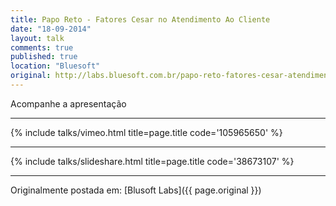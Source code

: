 ```yaml
---
title: Papo Reto - Fatores Cesar no Atendimento Ao Cliente
date: "18-09-2014"
layout: talk
comments: true
published: true
location: "Bluesoft"
original: http://labs.bluesoft.com.br/papo-reto-fatores-cesar-atendimento-ao-cliente-por-bruno-mendes/
---
```


Acompanhe a apresentação

---------------------------------------

{% include talks/vimeo.html title=page.title code='105965650' %}

---------------------------------------

{% include talks/slideshare.html title=page.title code='38673107' %}

---------------------------------------

Originalmente postada em: [Blusoft Labs]({{ page.original }})